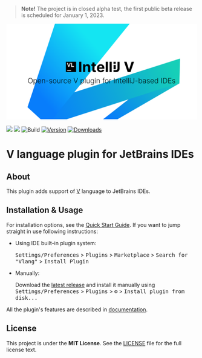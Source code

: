 > **Note!** The project is in closed alpha test, the first public beta release is scheduled for January 1, 2023.

<p align="center">
<img src="docs/cover.png">
</p>

![](https://img.shields.io/badge/Status-Closed%20alpha%20test-orange?logo=IntelliJIDEA)
![](https://img.shields.io/badge/Beta%20Release-01.01.2023-orange?logo=semantic-release)
![Build](https://github.com/i582/vlang-idea/workflows/Build/badge.svg)
[![Version](https://img.shields.io/jetbrains/plugin/v/20287-vlang.svg)](https://plugins.jetbrains.com/plugin/20287-vlang)
[![Downloads](https://img.shields.io/jetbrains/plugin/d/20287-vlang.svg)](https://plugins.jetbrains.com/plugin/20287-vlang)

# V language plugin for JetBrains IDEs

## About

This plugin adds support of [V](https://vlang.io) language to JetBrains IDEs.

## Installation & Usage

For installation options, see the [Quick Start Guide](https://plugins.jetbrains.com/plugin/20287-vlang/docs/#install-update-the-plugin).
If you want to jump straight in use following instructions:

- Using IDE built-in plugin system:
  
  <kbd>Settings/Preferences</kbd> > <kbd>Plugins</kbd> > <kbd>Marketplace</kbd> > <kbd>Search for "Vlang"</kbd> >
  <kbd>Install Plugin</kbd>
  
- Manually:

  Download the [latest release](https://github.com/i582/vlang-idea/releases/latest) and install it manually using
  <kbd>Settings/Preferences</kbd> > <kbd>Plugins</kbd> > <kbd>⚙️</kbd> > <kbd>Install plugin from disk...</kbd>

All the plugin's features are described in [documentation](https://plugins.jetbrains.com/plugin/20287-vlang/docs).

## License

This project is under the **MIT License**. See the [LICENSE](https://github.com/i582/vlang-idea/blob/master/LICENSE) file
for the full license text.
